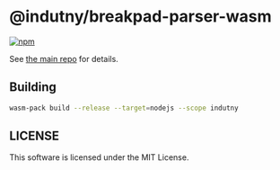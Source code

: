 # @indutny/breakpad-parser-wasm

[![npm](https://img.shields.io/npm/v/@indutny/breakpad-parser-wasm)](https://www.npmjs.com/package/@indutny/breakpad-parser-wasm)

See [the main repo](https://github.com/indutny/breakpad) for details.

## Building

```sh
wasm-pack build --release --target=nodejs --scope indutny
```

## LICENSE

This software is licensed under the MIT License.
